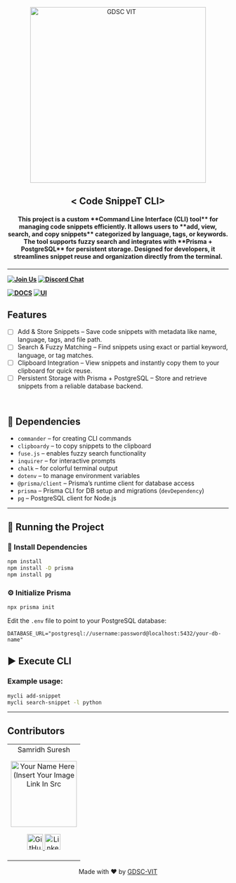 <p align="center">
<a href="https://dscvit.com">
	<img width="400" src="https://user-images.githubusercontent.com/56252312/159312411-58410727-3933-4224-b43e-4e9b627838a3.png#gh-light-mode-only" alt="GDSC VIT"/>
</a>
	<h2 align="center"> < Code SnippeT CLI> </h2>
	<h4 align="center"> This project is a custom **Command Line Interface (CLI) tool** for managing code snippets efficiently. It allows users to **add, view, search, and copy snippets** categorized by language, tags, or keywords. The tool supports fuzzy search and integrates with **Prisma + PostgreSQL** for persistent storage. Designed for developers, it streamlines snippet reuse and organization directly from the terminal.<h4>
</p>

---
[![Join Us](https://img.shields.io/badge/Join%20Us-Developer%20Student%20Clubs-red)](https://dsc.community.dev/vellore-institute-of-technology/)
[![Discord Chat](https://img.shields.io/discord/760928671698649098.svg)](https://discord.gg/498KVdSKWR)

[![DOCS](https://img.shields.io/badge/Documentation-see%20docs-green?style=flat-square&logo=appveyor)](INSERT_LINK_FOR_DOCS_HERE) 
  [![UI ](https://img.shields.io/badge/User%20Interface-Link%20to%20UI-orange?style=flat-square&logo=appveyor)](INSERT_UI_LINK_HERE)


## Features
- [ ] Add & Store Snippets – Save code snippets with metadata like name, language, tags, and file path. 
- [ ] Search & Fuzzy Matching – Find snippets using exact or partial keyword, language, or tag matches. 
- [ ] Clipboard Integration – View snippets and instantly copy them to your clipboard for quick reuse.
- [ ] Persistent Storage with Prisma + PostgreSQL – Store and retrieve snippets from a reliable database backend.

<br>

## 🧩 Dependencies

* `commander` – for creating CLI commands
* `clipboardy` – to copy snippets to the clipboard
* `fuse.js` – enables fuzzy search functionality
* `inquirer` – for interactive prompts
* `chalk` – for colorful terminal output
* `dotenv` – to manage environment variables
* `@prisma/client` – Prisma’s runtime client for database access
* `prisma` – Prisma CLI for DB setup and migrations (`devDependency`)
* `pg` – PostgreSQL client for Node.js

---

## 🚀 Running the Project

### 🔧 Install Dependencies

```bash
npm install
npm install -D prisma
npm install pg
```

### ⚙️ Initialize Prisma

```bash
npx prisma init
```

Edit the `.env` file to point to your PostgreSQL database:

```
DATABASE_URL="postgresql://username:password@localhost:5432/your-db-name"
```

## ▶️ Execute CLI

### Example usage:

```bash
mycli add-snippet
mycli search-snippet -l python
```

---


## Contributors

<table>
	<tr align="center">
		<td>
		Samridh Suresh
		<p align="center">
			<img src = "https://dscvit.com/images/dsc-logo-square.svg" width="150" height="150" alt="Your Name Here (Insert Your Image Link In Src">
		</p>
			<p align="center">
				<a href = "https://github.com/person1">
					<img src = "http://www.iconninja.com/files/241/825/211/round-collaboration-social-github-code-circle-network-icon.svg" width="36" height = "36" alt="GitHub"/>
				</a>
				<a href = "https://www.linkedin.com/in/person1">
					<img src = "http://www.iconninja.com/files/863/607/751/network-linkedin-social-connection-circular-circle-media-icon.svg" width="36" height="36" alt="LinkedIn"/>
				</a>
			</p>
		</td>
	</tr>
</table>

<p align="center">
	Made with ❤ by <a href="https://dscvit.com">GDSC-VIT</a>
</p>

